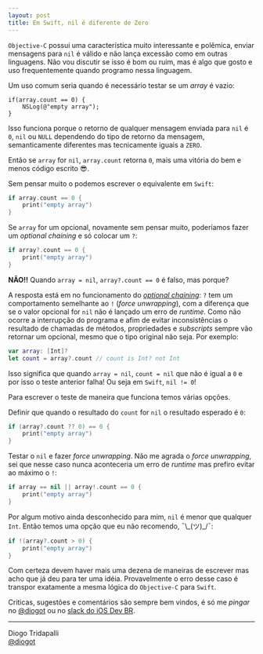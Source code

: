 ```yaml
---
layout: post
title: Em Swift, nil é diferente de Zero
---
```


`Objective-C` possui uma característica muito interessante e polêmica, enviar mensagens para `nil` é válido e não lança excessão como em outras linguagens. Não vou discutir se isso é bom ou ruim, mas é algo que gosto e uso frequentemente quando programo nessa linguagem.

Um uso comum seria quando é necessário testar se um *array* é  vazio:

``` objc
if(array.count == 0) {
    NSLog(@"empty array");
}
```

Isso funciona porque o retorno de qualquer mensagem enviada para `nil` é `0`, `nil` ou `NULL` dependendo do tipo de retorno da mensagem, semanticamente diferentes mas tecnicamente iguais a `ZERO`. 

Então se `array` for `nil`, `array.count` retorna `0`, mais uma vitória do bem e menos código escrito 😎.

Sem pensar muito o podemos escrever o equivalente em `Swift`:

``` swift
if array.count == 0 {
    print("empty array")
}
```

Se `array` for um opcional, novamente sem pensar muito, poderíamos fazer um *optional chaining* e só colocar um `?`:

``` swift
if array?.count == 0 {
    print("empty array")
}
```

__NÃO!!__ Quando `array = nil`, `array?.count == 0` é falso, mas porque?

A resposta está em no funcionamento do [*optional chaining*](https://developer.apple.com/library/ios/documentation/Swift/Conceptual/Swift_Programming_Language/OptionalChaining.html): `?` tem um comportamento semelhante ao `!` (*force unwrapping*), com a diferença que se o valor opcional for `nil` não é lançado um erro de *runtime*. Como não ocorre a interrupção do programa e afim de evitar inconsistências o resultado de chamadas de métodos, propriedades e *subscripts* sempre vão retornar um opcional, mesmo que o tipo original não seja. Por exemplo:

``` swift
var array: [Int]?
let count = array?.count // count is Int? not Int
```

Isso significa que quando `array = nil`, `count = nil` que não é igual a `0` e por isso o teste anterior falha! Ou seja em `Swift`, `nil != 0`!

Para escrever o teste de maneira que funciona temos várias opções.

Definir que quando o resultado do `count` for `nil` o resultado esperado é `0`:

``` swift
if (array?.count ?? 0) == 0 {
    print("empty array")
}
```

Testar o `nil` e fazer *force unwrapping*. Não me agrada o *force unwrapping*, sei que nesse caso nunca aconteceria um erro de *runtime* mas prefiro evitar ao máximo o `!`:

``` swift
if array == nil || array!.count == 0 {
    print("empty array")
}
```

Por algum motivo ainda desconhecido para mim, `nil` é menor que qualquer `Int`. Então temos uma opção que eu não recomendo, ¯\\\_(ツ)\_/¯:

``` swift
if !(array?.count > 0) {
    print("empty array")
}
```

Com certeza devem haver mais uma dezena de maneiras de escrever mas acho que já deu para ter uma idéia. Provavelmente o erro desse caso é transpor exatamente a mesma lógica do `Objective-C` para `Swift`.

Criticas, sugestões e comentários são sempre bem vindos, é só me *pingar* no [@diogot](https://twitter.com/diogot) ou no [slack do iOS Dev BR](http://iosdevbr.herokuapp.com).

---
Diogo Tridapalli <br />
[@diogot](https://twitter.com/diogot)
